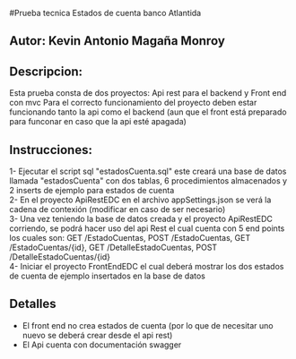 #Prueba tecnica Estados de cuenta banco Atlantida
## Autor: Kevin Antonio Magaña Monroy

## Descripcion:
Esta prueba consta de dos proyectos: Api rest para el backend y Front end con mvc
Para el correcto funcionamiento del proyecto deben estar funcionando tanto la api como el backend (aun que el front está preparado para funconar en caso que la api esté apagada)

## Instrucciones:
1- Ejecutar el script sql "estadosCuenta.sql" este creará una base de datos llamada "estadosCuenta" con dos tablas, 6 procedimientos almacenados y 2 inserts de ejemplo para estados de cuenta  
2- En el proyecto ApiRestEDC en el archivo appSettings.json se verá la cadena de contexión (modificar en caso de ser necesario)  
3- Una vez teniendo la base de datos creada y el proyecto ApiRestEDC corriendo, se podrá hacer uso del api Rest el cual cuenta con 5 end points los cuales son: GET /EstadoCuentas, POST /EstadoCuentas, GET /EstadoCuentas/{id}, GET /DetalleEstadoCuentas, POST /DetalleEstadoCuentas/{id}  
4- Iniciar el proyecto FrontEndEDC el cual deberá mostrar los dos estados de cuenta de ejemplo insertados en la base de datos  

## Detalles
- El front end no crea estados de cuenta (por lo que de necesitar uno nuevo se deberá crear desde el api rest)  
- El Api cuenta con documentación swagger  

